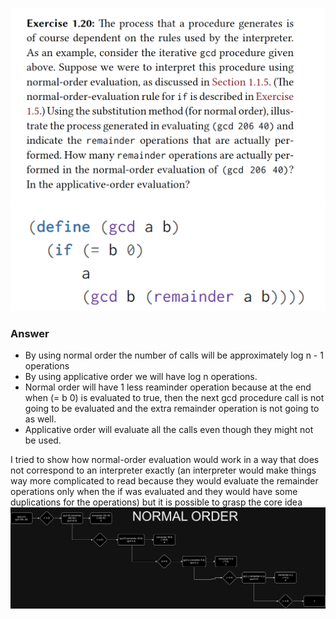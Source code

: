 ![Question](image.png)
![Algorithm](image-1.png)

### Answer
- By using normal order the number of calls will be approximately log n - 1 operations
- By using applicative order we will have log n operations.
- Normal order will have 1 less reaminder operation because at the end when (= b 0) is evaluated to true, then the next gcd procedure call is not going to be evaluated and the extra remainder operation is not going to as well.
- Applicative order will evaluate all the calls even though they might not be used.

I tried to show how normal-order evaluation would work in a way that does not correspond to an interpreter exactly (an interpreter would make things way more complicated to read because they would evaluate the remainder operations only when the if was evaluated and they would have some duplications for the operations) but it is possible to grasp the core idea
![Normal-order evaluation Illustration](image-2.png)